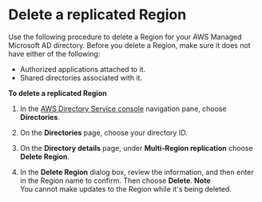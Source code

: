 # Delete a replicated Region<a name="multi-region-delete-region"></a>

Use the following procedure to delete a Region for your AWS Managed Microsoft AD directory\. Before you delete a Region, make sure it does not have either of the following:
+ Authorized applications attached to it\.
+ Shared directories associated with it\.

**To delete a replicated Region**

1. In the [AWS Directory Service console](https://console.aws.amazon.com/directoryservicev2/) navigation pane, choose **Directories**\.

1. On the **Directories** page, choose your directory ID\.

1. On the **Directory details** page, under **Multi\-Region replication** choose **Delete Region**\.

1. In the **Delete Region** dialog box, review the information, and then enter in the Region name to confirm\. Then choose **Delete**\.
**Note**  
You cannot make updates to the Region while it's being deleted\.